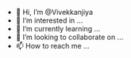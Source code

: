 - 👋 Hi, I’m @Vivekkanjiya
- 👀 I’m interested in ...
- 🌱 I’m currently learning ...
- 💞️ I’m looking to collaborate on ...
- 📫 How to reach me ...

<!---
Vivekkanjiya/Vivekkanjiya is a ✨ special ✨ repository because its `README.md` (this file) appears on your GitHub profile.
You can click the Preview link to take a look at your changes.
--->

